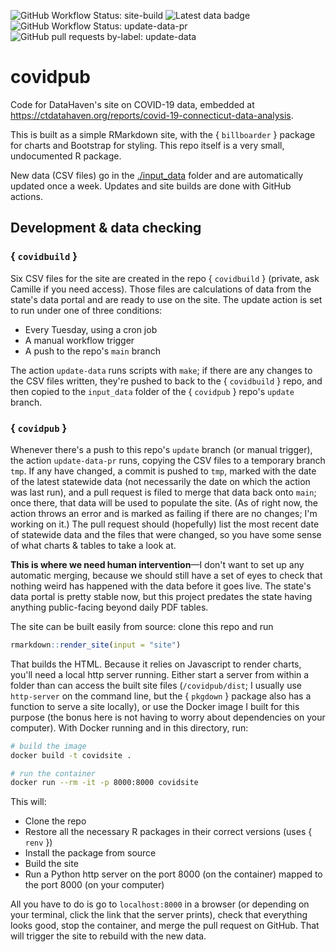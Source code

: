 <!-- badges: start -->
![GitHub Workflow Status: site-build](https://img.shields.io/github/workflow/status/ct-data-haven/covidpub/site-build?label=site-build&style=flat-square)
![Latest data badge](https://img.shields.io/endpoint?url=https://gist.githubusercontent.com/ct-data-haven/418c1b0228bd7ac4f5b835fd54249a73/raw/latest_covid_data.json)
![GitHub Workflow Status: update-data-pr](https://img.shields.io/github/workflow/status/ct-data-haven/covidpub/update-data-pr?label=update-data-pr&style=flat-square)
![GitHub pull requests by-label: update-data](https://img.shields.io/github/issues-pr-raw/ct-data-haven/covidpub/update-data?color=yellow)
<!-- badges: end -->

# covidpub

Code for DataHaven's site on COVID-19 data, embedded at https://ctdatahaven.org/reports/covid-19-connecticut-data-analysis.

This is built as a simple RMarkdown site, with the { `billboarder` } package for charts and Bootstrap for styling. This repo itself is a very small, undocumented R package.

New data (CSV files) go in the [./input_data](./input_data) folder and are automatically updated once a week. Updates and site builds are done with GitHub actions.

## Development & data checking

### { `covidbuild` }

Six CSV files for the site are created in the repo { `covidbuild` } (private, ask Camille if you need access). Those files are calculations of data from the state's data portal and are ready to use on the site. The update action is set to run under one of three conditions:

* Every Tuesday, using a cron job
* A manual workflow trigger
* A push to the repo's `main` branch

The action `update-data` runs scripts with `make`; if there are any changes to the CSV files written, they're pushed to back to the { `covidbuild` } repo, and then copied to the `input_data` folder of the { `covidpub` } repo's `update` branch.

### { `covidpub` }

Whenever there's a push to this repo's `update` branch (or manual trigger), the action `update-data-pr` runs, copying the CSV files to a temporary branch `tmp`. If any have changed, a commit is pushed to `tmp`, marked with the date of the latest statewide data (not necessarily the date on which the action was last run), and a pull request is filed to merge that data back onto `main`; once there, that data will be used to populate the site. (As of right now, the action throws an error and is marked as failing if there are no changes; I'm working on it.) The pull request should (hopefully) list the most recent date of statewide data and the files that were changed, so you have some sense of what charts & tables to take a look at.

**This is where we need human intervention**—I don't want to set up any automatic merging, because we should still have a set of eyes to check that nothing weird has happened with the data before it goes live. The state's data portal is pretty stable now, but this project predates the state having anything public-facing beyond daily PDF tables.

The site can be built easily from source: clone this repo and run 

```r
rmarkdown::render_site(input = "site")
```

That builds the HTML. Because it relies on Javascript to render charts, you'll need a local http server running. Either start a server from within a folder than can access the built site files (`/covidpub/dist`; I usually use `http-server` on the command line, but the { `pkgdown` } package also has a function to serve a site locally), or use the Docker image I built for this purpose (the bonus here is not having to worry about dependencies on your computer). With Docker running and in this directory, run:

```bash
# build the image
docker build -t covidsite .

# run the container
docker run --rm -it -p 8000:8000 covidsite
```

This will: 

* Clone the repo
* Restore all the necessary R packages in their correct versions (uses { `renv` })
* Install the package from source
* Build the site
* Run a Python http server on the port 8000 (on the container) mapped to the port 8000 (on your computer)

All you have to do is go to `localhost:8000` in a browser (or depending on your terminal, click the link that the server prints), check that everything looks good, stop the container, and merge the pull request on GitHub. That will trigger the site to rebuild with the new data. 

